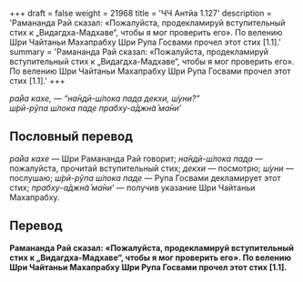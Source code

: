 +++
draft = false
weight = 21968
title = 'ЧЧ Антйа 1.127'
description = 'Рамананда Рай сказал: «Пожалуйста, продекламируй вступительный стих к „Видагдха-Мадхаве“, чтобы я мог проверить его». По велению Шри Чайтаньи Махапрабху Шри Рупа Госвами прочел этот стих [1.1].'
summary = 'Рамананда Рай сказал: «Пожалуйста, продекламируй вступительный стих к „Видагдха-Мадхаве“, чтобы я мог проверить его». По велению Шри Чайтаньи Махапрабху Шри Рупа Госвами прочел этот стих [1.1].'
+++

_ра̄йа кахе, — “на̄ндӣ-ш́лока пад̣а декхи, ш́уни?”  
ш́рӣ-рӯпа ш́лока пад̣е прабху-а̄джн̃а̄ ма̄ни’_

## Пословный перевод

_ра̄йа_ _кахе_ — Шри Рамананда Рай говорит; _на̄ндӣ_\-_ш́лока_ _пад̣а_ — пожалуйста, прочитай вступительный стих; _декхи_ — посмотрю; _ш́уни_ — послушаю; _ш́рӣ_\-_рӯпа_ _ш́лока_ _пад̣е_ — Рупа Госвами декламирует этот стих; _прабху_\-_а̄джн̃а̄_ _ма̄ни’_ — получив указание Шри Чайтаньи Махапрабху.

## Перевод

**Рамананда Рай сказал: «Пожалуйста, продекламируй вступительный стих к „Видагдха-Мадхаве“, чтобы я мог проверить его». По велению Шри Чайтаньи Махапрабху Шри Рупа Госвами прочел этот стих \[1.1\].**
